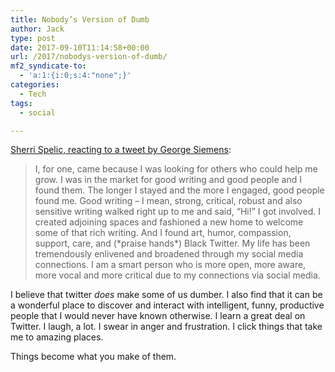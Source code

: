 ```yaml
---
title: Nobody’s Version of Dumb
author: Jack
type: post
date: 2017-09-10T11:14:58+00:00
url: /2017/nobodys-version-of-dumb/
mf2_syndicate-to:
  - 'a:1:{i:0;s:4:"none";}'
categories:
  - Tech
tags:
  - social

---
```

[Sherri Spelic, reacting to a tweet by George Siemens][1]:

> I, for one, came because I was looking for others who could help me grow. I was in the market for good writing and good people and I found them. The longer I stayed and the more I engaged, good people found me. Good writing – I mean, strong, critical, robust and also sensitive writing walked right up to me and said, “Hi!” I got involved. I created adjoining spaces and fashioned a new home to welcome some of that rich writing. And I found art, humor, compassion, support, care, and (\*praise hands\*) Black Twitter. My life has been tremendously enlivened and broadened through my social media connections. I am a smart person who is more open, more aware, more vocal and more critical due to my connections via social media.

I believe that twitter _does_ make some of us dumber. I also find that it can be a wonderful place to discover and interact with intelligent, funny, productive people that I would never have known otherwise. I learn a great deal on Twitter. I laugh, a lot. I swear in anger and frustration. I click things that take me to amazing places.

Things become what you make of them.

 [1]: https://edifiedlistener.blog/2017/09/09/nobodys-version-of-dumb/amp/